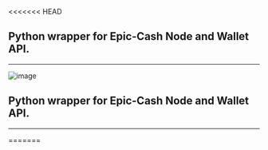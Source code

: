 <<<<<<< HEAD
## Python wrapper for Epic-Cash Node and Wallet API.

---

![image](https://user-images.githubusercontent.com/53139520/206587307-78caf5bf-7670-4bc8-bbe8-bcf473105030.png)

## Python wrapper for Epic-Cash Node and Wallet API.

---

=======

